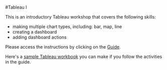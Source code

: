 #Tableau I

This is an introductory Tableau workshop that covers the following skills: 

* making multiple chart types, including: bar, map, line 
* creating a dashboard
* adding dashboard actions

Please access the instructions by clicking on the [Guide](https://github.ncsu.edu/ablaine/datavizworkshops/blob/master/Tableau/Guide.pdf). 

Here's a [sample Tableau workbook](https://public.tableau.com/profile/alblaine#!/vizhome/RaleighCrimeDashboard2/Dashboard) you can make if you follow the activities in the guide.

